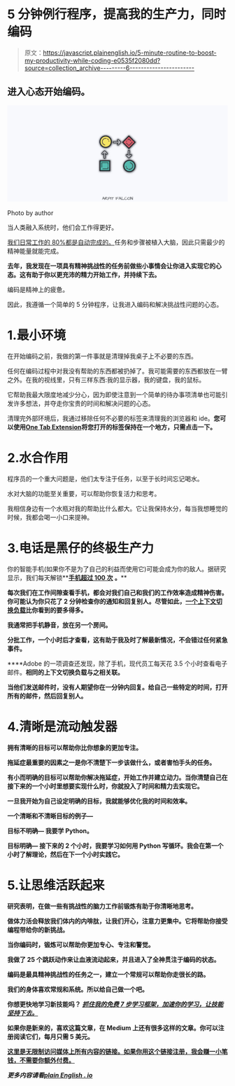 # 5 分钟例行程序，提高我的生产力，同时编码

> 原文：<https://javascript.plainenglish.io/5-minute-routine-to-boost-my-productivity-while-coding-e0535f2080dd?source=collection_archive---------6----------------------->

## 进入心态开始编码。

![](img/794745de3d106ed659764f495b8a23cc.png)

Photo by author

当人类融入系统时，他们会工作得更好。

[我们日常工作的 80%都是自动完成的。](https://www.newscientist.com/article/2151137-your-autopilot-mode-is-real-now-we-know-how-the-brain-does-it/)任务和步骤被植入大脑，因此只需最少的精神能量就能完成。

**去年，我发现在一项具有精神挑战性的任务前做些小事情会让你进入实现它的心态。这有助于你以更充沛的精力开始工作，并持续下去。**

编码是精神上的疲惫。

因此，我遵循一个简单的 5 分钟程序，让我进入编码和解决挑战性问题的心态。

# 1.最小环境

在开始编码之前，我做的第一件事就是清理掉我桌子上不必要的东西。

任何在编码过程中对我没有帮助的东西都被扔掉了。我可能需要的东西都放在一臂之外。在我的视线里，只有三样东西:我的显示器，我的键盘，我的鼠标。

它帮助我最大限度地减少分心，因为即使注意到一个简单的待办事项清单也可能引发许多想法，并夺走你宝贵的时间和解决问题的心态。

清理完外部环境后，我通过移除任何不必要的标签来清理我的浏览器和 ide。**您可以使用**[**One Tab Extension**](https://www.one-tab.com/)**将您打开的标签保持在一个地方，只需点击一下。**

# 2.水合作用

程序员的一个重大问题是，他们太专注于任务，以至于长时间忘记喝水。

水对大脑的功能至关重要，可以帮助你恢复活力和思考。

我相信身边有一个水瓶对我的帮助比什么都大。它让我保持水分，每当我想睡觉的时候，我都会喝一小口来提神。

# 3.电话是黑仔的终极生产力

你的智能手机(如果你不是为了自己的利益而使用它)可能会成为你的敌人。据研究显示，我们每天解锁**[**手机超过 100 次**](https://techland.time.com/2013/10/08/study-says-we-unlock-our-phones-a-lot-each-day/#:~:text=According%20to%20a%20study%20released,phone%20110%20times%20each%20day.) **。****

**每次我们在工作间隙查看手机，都会对我们自己和我们的工作效率造成精神伤害。你可能认为你只花了 2 分钟检查你的通知和回复别人。尽管如此，[一个上下文切换负载](https://insights.sei.cmu.edu/blog/addressing-the-detrimental-effects-of-context-switching-with-devops/#:~:text=From%20a%20human%20workforce%20perspective,task%20on%20a%20different%20project.&text=Context%20switching%20most%20commonly%20occurs,are%20assigned%20to%20multiple%20projects.)比你看到的要多得多。**

****我通常把手机静音，放在另一个房间。****

**分批工作，一个小时后才查看，这有助于我及时了解最新情况，不会错过任何紧急事件。**

****Adobe 的一项调查还发现，除了手机，现代员工每天花 3.5 个小时查看电子邮件。**相同的上下文切换负载与之相关联。**

**当他们发送邮件时，没有人期望你在一分钟内回复。给自己一些特定的时间，打开所有的邮件，然后回复别人。**

# **4.清晰是流动触发器**

**拥有清晰的目标可以帮助你比你想象的更加专注。**

**拖延症最重要的因素之一是你不清楚下一步该做什么，或者害怕手头的任务。**

**有小而明确的目标可以帮助你解决拖延症，开始工作并建立动力。当你清楚自己在接下来的一个小时里想要实现什么时，你就投入了时间和精力去实现它。**

**一旦我开始为自己设定明确的目标，我就能够优化我的时间和效率。**

**一个清晰和不清晰目标的例子—**

****目标不明确—** 我要学 Python。**

****目标明确—** 接下来的 2 个小时，我要学习如何用 Python 写循环。我会在第一个小时了解理论，然后在下一个小时实践它。**

# **5.让思维活跃起来**

**研究表明，在做一些有挑战性的脑力工作前锻炼有助于你清晰地思考。**

**做体力活会释放我们体内的内啡肽，让我们开心，注意力更集中。它将帮助你接受编程带给你的新挑战。**

**当你编码时，锻炼可以帮助你更加专心、专注和警觉。**

**我做了 25 个跳跃动作来让血液流动起来，并且进入了全神贯注于编码的状态。**

**编码是最具精神挑战性的任务之一，建立一个常规可以帮助你走很长的路。**

**我们的身体喜欢常规和系统。所以给自己做一个吧。**

**你想更快地学习新技能吗？ [***抓住我的免费 7 步学习框架，加速你的学习，让技能坚持下去。***](https://dedicated-innovator-3432.ck.page/47cebcc022)**

**如果你是新来的，喜欢这篇文章，在 Medium 上还有很多这样的文章。你可以注册阅读它们，每月只需 5 美元。**

**[**这里是无限制访问媒体上所有内容的链接。如果你用这个链接注册，我会赚一小笔钱，不需要你额外付费。**](https://arpitfalcon.medium.com/membership)**

***更多内容请看*[***plain English . io***](http://plainenglish.io/)**